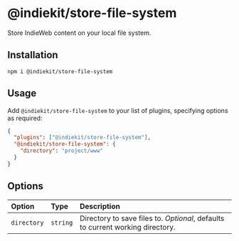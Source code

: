 # @indiekit/store-file-system

Store IndieWeb content on your local file system.

## Installation

`npm i @indiekit/store-file-system`

## Usage

Add `@indiekit/store-file-system` to your list of plugins, specifying options as required:

```json
{
  "plugins": ["@indiekit/store-file-system"],
  "@indiekit/store-file-system": {
    "directory": "project/www"
  }
}
```

## Options

| Option      | Type     | Description                                                                    |
| :---------- | :------- | :----------------------------------------------------------------------------- |
| `directory` | `string` | Directory to save files to. _Optional_, defaults to current working directory. |
